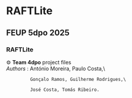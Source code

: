# RAFTLite
## FEUP 5dpo 2025
### RAFTLite

 :gear: **Team 4dpo** project files\
 _Authors_ : António Moreira, Paulo Costa,\
 
             Gonçalo Ramos, Guilherme Rodrigues,\
             
             José Costa, Tomás Ribeiro.
  
